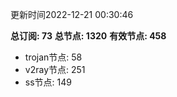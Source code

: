 更新时间2022-12-21 00:30:46

**总订阅: 73**
**总节点: 1320**
**有效节点: 458**
- trojan节点: 58
- v2ray节点: 251
- ss节点: 149
